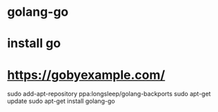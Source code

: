 # golang-go
# install go
# https://gobyexample.com/
sudo add-apt-repository ppa:longsleep/golang-backports
sudo apt-get update
sudo apt-get install golang-go

